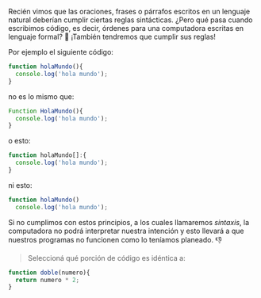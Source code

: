 Recién vimos que las oraciones, frases o párrafos escritos en un lenguaje natural deberían cumplir ciertas reglas sintácticas. ¿Pero qué pasa cuando escribimos código, es decir, órdenes para una computadora escritas en lenguaje formal? :thinking: ¡También tendremos que cumplir sus reglas! 

Por ejemplo el siguiente código:
 
```javascript
function holaMundo(){
  console.log('hola mundo');
}
```

no es lo mismo que:

```javascript
Function HolaMundo(){
  console.log('hola mundo');
}
```

o esto:

```javascript
function holaMundo[]:{
  console.log('hola mundo');
}
```

ni esto: 

```javascript
function holaMundo()
  console.log('hola mundo');
```

Si no cumplimos con estos principios, a los cuales llamaremos _sintaxis_, la computadora no podrá interpretar nuestra intención y esto llevará a que nuestros programas no funcionen como lo teníamos planeado. :thumbsdown:

> Seleccioná qué porción de código es idéntica a:
>
```javascript
function doble(numero){
  return numero * 2;
}
```